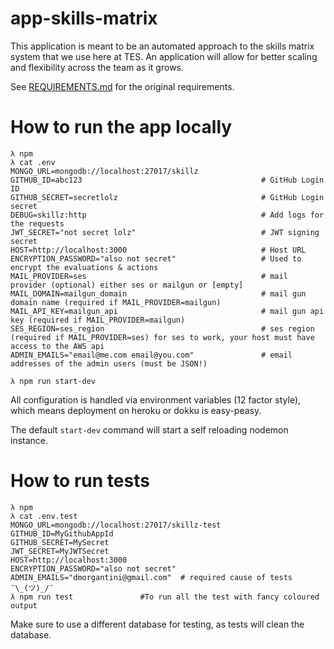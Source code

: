 # app-skills-matrix

This application is meant to be an automated approach to the skills matrix system that we use here at TES. An application will allow for better scaling and flexibility across the team as it grows.

See [REQUIREMENTS.md](https://github.com/tes/app-skills-matrix/blob/master/REQUIREMENTS.md) for the original requirements.

# How to run the app locally
```
λ npm
λ cat .env
MONGO_URL=mongodb://localhost:27017/skillz 
GITHUB_ID=abc123                                        # GitHub Login ID
GITHUB_SECRET=secretlolz                                # GitHub Login secret
DEBUG=skillz:http                                       # Add logs for the requests
JWT_SECRET="not secret lolz"                            # JWT signing secret
HOST=http://localhost:3000                              # Host URL
ENCRYPTION_PASSWORD="also not secret"                   # Used to encrypt the evaluations & actions
MAIL_PROVIDER=ses                                       # mail provider (optional) either ses or mailgun or [empty]
MAIL_DOMAIN=mailgun_domain                              # mail gun domain name (required if MAIL_PROVIDER=mailgun)
MAIL_API_KEY=mailgun_api                                # mail gun api key (required if MAIL_PROVIDER=mailgun)
SES_REGION=ses_region                                   # ses region (required if MAIL_PROVIDER=ses) for ses to work, your host must have access to the AWS api
ADMIN_EMAILS="email@me.com email@you.com"               # email addresses of the admin users (must be JSON!)

λ npm run start-dev
```
All configuration is handled via environment variables (12 factor style), which means deployment on heroku or dokku is easy-peasy.

The default `start-dev` command will start a self reloading nodemon instance. 
 
# How to run tests
```
λ npm
λ cat .env.test
MONGO_URL=mongodb://localhost:27017/skillz-test
GITHUB_ID=MyGithubAppId
GITHUB_SECRET=MySecret
JWT_SECRET=MyJWTSecret
HOST=http://localhost:3000                              
ENCRYPTION_PASSWORD="also not secret"  
ADMIN_EMAILS="dmorgantini@gmail.com"  # required cause of tests ¯\_(ツ)_/¯            
λ npm run test               #To run all the test with fancy coloured output
```
Make sure to use a different database for testing, as tests will clean the database.
